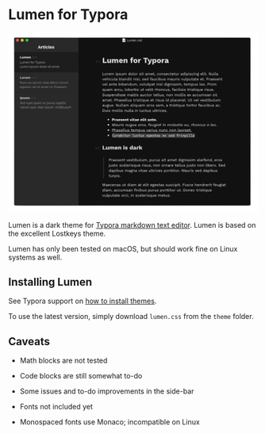 # Lumen for Typora

![preview](preview.png)

Lumen is a dark theme for [Typora markdown text editor](https://typora.io). Lumen is based on the excellent Lostkeys theme.

Lumen has only been tested on macOS, but should work fine on Linux systems as well.

## Installing Lumen

See Typora support on [how to install themes](http://support.typora.io/About-Themes/).

To use the latest version, simply download `lumen.css` from the `theme` folder.

## Caveats

* Math blocks are not tested

* Code blocks are still somewhat to-do

* Some issues and to-do improvements in the side-bar

* Fonts not included yet

* Monospaced fonts use Monaco; incompatible on Linux
